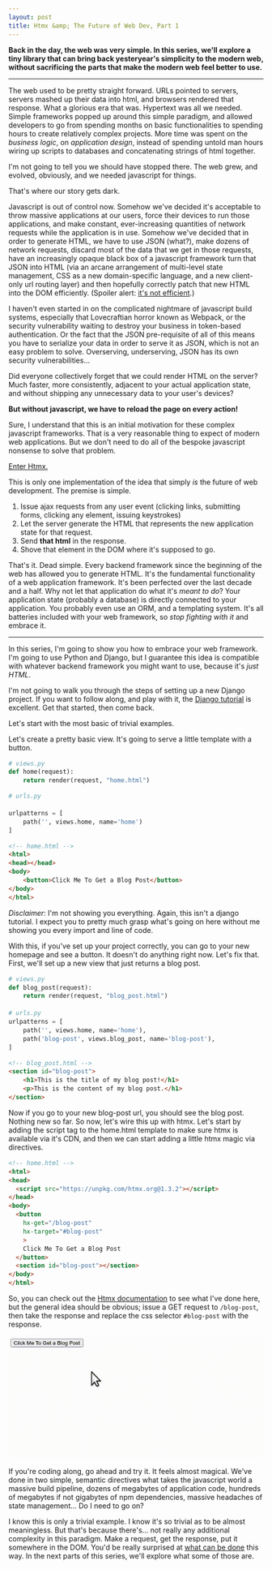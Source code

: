```yaml
---
layout: post
title: Htmx &amp; The Future of Web Dev, Part 1
---
```


**Back in the day, the web was very simple. In this series, we'll explore a tiny library that can bring back yesteryear's simplicity to the modern web, without sacrificing the parts that make the modern web feel better to use.**

-----

The web used to be pretty straight forward. URLs pointed to servers, servers mashed up their data into html, and browsers rendered that response. What a glorious era that was. Hypertext was all we needed. Simple frameworks popped up around this simple paradigm, and allowed developers to go from spending months on basic functionalities to spending hours to create relatively complex projects. More time was spent on the *business logic*, on *application design*, instead of spending untold man hours wiring up scripts to databases and concatenating strings of html together.

I'm not going to tell you we should have stopped there. The web grew, and evolved, obviously, and we needed javascript for things.

That's where our story gets dark.

Javascript is out of control now. Somehow we've decided it's acceptable to throw massive applications at our users, force their devices to run those applications, and make constant, ever-increasing quantities of network requests while the application is in use. Somehow we've decided that in order to generate HTML, we have to use JSON (what?), make dozens of network requests, discard most of the data that we get in those requests, have an increasingly opaque black box of a javascript framework turn that JSON into HTML (via an arcane arrangement of multi-level state management, CSS as a new domain-specific language, and a new client-only url routing layer) and then hopefully correctly patch that new HTML into the DOM efficiently. (Spoiler alert: [it's not efficient](https://kentcdodds.com/blog/fix-the-slow-render-before-you-fix-the-re-render).)

I haven't even started in on the complicated nightmare of javascript build systems, especially that Lovecraftian horror known as Webpack, or the security vulnerability waiting to destroy your business in token-based authentication. Or the fact that the JSON pre-requisite of all of this means you have to serialize your data in order to serve it as JSON, which is not an easy problem to solve. Overserving, underserving, JSON has its own security vulnerabilities...

Did everyone collectively forget that we could render HTML on the server? Much faster, more consistently, adjacent to your actual application state, and without shipping any unnecessary data to your user's devices?

**But without javascript, we have to reload the page on every action!**

Sure, I understand that this is an initial motivation for these complex javascript frameworks. That is a very reasonable thing to expect of modern web applications. But we don't need to do all of the bespoke javascript nonsense to solve that problem.

[Enter Htmx.](https://htmx.org)

This is only one implementation of the idea that simply *is* the future of web development. The premise is simple.

1. Issue ajax requests from any user event (clicking links, submitting forms, clicking any element, issuing keystrokes)
2. Let the server generate the HTML that represents the new application state for that request.
3. Send **that html** in the response.
4. Shove that element in the DOM where it's supposed to go.

That's it. Dead simple. Every backend framework since the beginning of the web has allowed you to generate HTML. It's the fundamental functionality of a web application framework. It's been perfected over the last decade and a half. Why not let that application do what it's *meant to do*? Your application state (probably a database) is directly connected to your application. You probably even use an ORM, and a templating system. It's all batteries included with your web framework, so *stop fighting with it* and embrace it.

-----

In this series, I'm going to show you how to embrace your web framework. I'm going to use Python and Django, but I guarantee this idea is compatible with whatever backend framework you might want to use, because it's *just HTML*.

I'm not going to walk you through the steps of setting up a new Django project. If you want to follow along, and play with it, the [Django tutorial](https://docs.djangoproject.com/en/3.1/intro/tutorial01/) is excellent. Get that started, then come back.

Let's start with the most basic of trivial examples.

Let's create a pretty basic view. It's going to serve a little template with a button.

```python
# views.py
def home(request):
    return render(request, "home.html")
```

```python
# urls.py

urlpatterns = [
	path('', views.home, name='home')
]
```

```html
<!-- home.html -->
<html>
<head></head>
<body>
    <button>Click Me To Get a Blog Post</button>
</body>
</html>
```

*Disclaimer:* I'm not showing you everything. Again, this isn't a django tutorial. I expect you to pretty much grasp what's going on here without me showing you every import and line of code.

With this, if you've set up your project correctly, you can go to your new homepage and see a button. It doesn't do anything right now. Let's fix that. First, we'll set up a new view that just returns a blog post.

```python
# views.py
def blog_post(request):
    return render(request, "blog_post.html")

# urls.py
urlpatterns = [
	path('', views.home, name='home'),
	path('blog-post', views.blog_post, name='blog-post'),
]
```

```html
<!-- blog_post.html -->
<section id="blog-post">
    <h1>This is the title of my blog post!</h1>
    <p>This is the content of my blog post.</h1>
</section>
```

Now if you go to your new blog-post url, you should see the blog post. Nothing new so far. So now, let's wire this up with htmx. Let's start by adding the script tag to the home.html template to make sure htmx is available via it's CDN, and then we can start adding a little htmx magic via directives.

```html
<!-- home.html -->
<html>
<head>
  <script src="https://unpkg.com/htmx.org@1.3.2"></script>
</head>
<body>
  <button
    hx-get="/blog-post"
    hx-target="#blog-post"
    >
    Click Me To Get a Blog Post
  </button>
  <section id="blog-post"></section>
</body>
</html>
```

So, you can check out the [Htmx documentation](https://htmx.org/docs/) to see what I've done here, but the general idea should be obvious; issue a GET request to `/blog-post`, then take the response and replace the css selector `#blog-post` with the response.

![It's really this easy.](/assets/images/blogpostvid.gif)

If you're coding along, go ahead and try it. It feels almost magical. We've done in two simple, semantic directives what takes the javascript world a massive build pipeline, dozens of megabytes of application code, hundreds of megabytes if not gigabytes of npm dependencies, massive headaches of state management... Do I need to go on?

I know this is only a trivial example. I know it's so trivial as to be almost meaningless. But that's because there's... not really any additional complexity in this paradigm. Make a request, get the response, put it somewhere in the DOM. You'd be really surprised at [what can be done](https://htmx.org/examples/) this way. In the next parts of this series, we'll explore what some of those are.
